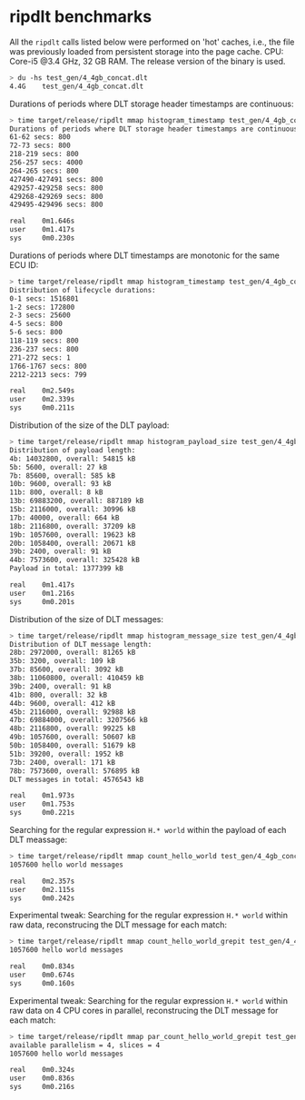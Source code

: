 # ripdlt benchmarks

All the ``ripdlt`` calls listed below were performed on 'hot' caches, i.e., the file was previously loaded from persistent storage into the page cache. CPU: Core-i5 @3.4 GHz, 32 GB RAM.
The release version of the binary is used.

```bash
> du -hs test_gen/4_4gb_concat.dlt
4.4G    test_gen/4_4gb_concat.dlt
```

Durations of periods where DLT storage header timestamps are continuous:
```bash
> time target/release/ripdlt mmap histogram_timestamp test_gen/4_4gb_concat.dlt
Durations of periods where DLT storage header timestamps are continuous:
61-62 secs: 800
72-73 secs: 800
218-219 secs: 800
256-257 secs: 4000
264-265 secs: 800
427490-427491 secs: 800
429257-429258 secs: 800
429268-429269 secs: 800
429495-429496 secs: 800

real    0m1.646s
user    0m1.417s
sys     0m0.230s
```

Durations of periods where DLT timestamps are monotonic for the same ECU ID:
```bash
> time target/release/ripdlt mmap histogram_timestamp test_gen/4_4gb_concat.dlt
Distribution of lifecycle durations:
0-1 secs: 1516801
1-2 secs: 172800
2-3 secs: 25600
4-5 secs: 800
5-6 secs: 800
118-119 secs: 800
236-237 secs: 800
271-272 secs: 1
1766-1767 secs: 800
2212-2213 secs: 799

real    0m2.549s
user    0m2.339s
sys     0m0.211s
```

Distribution of the size of the DLT payload:
```bash
> time target/release/ripdlt mmap histogram_payload_size test_gen/4_4gb_concat.dlt
Distribution of payload length:
4b: 14032800, overall: 54815 kB
5b: 5600, overall: 27 kB
7b: 85600, overall: 585 kB
10b: 9600, overall: 93 kB
11b: 800, overall: 8 kB
13b: 69883200, overall: 887189 kB
15b: 2116000, overall: 30996 kB
17b: 40000, overall: 664 kB
18b: 2116800, overall: 37209 kB
19b: 1057600, overall: 19623 kB
20b: 1058400, overall: 20671 kB
39b: 2400, overall: 91 kB
44b: 7573600, overall: 325428 kB
Payload in total: 1377399 kB

real    0m1.417s
user    0m1.216s
sys     0m0.201s
```
Distribution of the size of DLT messages:
```bash
> time target/release/ripdlt mmap histogram_message_size test_gen/4_4gb_concat.dlt
Distribution of DLT message length:
28b: 2972000, overall: 81265 kB
35b: 3200, overall: 109 kB
37b: 85600, overall: 3092 kB
38b: 11060800, overall: 410459 kB
39b: 2400, overall: 91 kB
41b: 800, overall: 32 kB
44b: 9600, overall: 412 kB
45b: 2116000, overall: 92988 kB
47b: 69884000, overall: 3207566 kB
48b: 2116800, overall: 99225 kB
49b: 1057600, overall: 50607 kB
50b: 1058400, overall: 51679 kB
51b: 39200, overall: 1952 kB
73b: 2400, overall: 171 kB
78b: 7573600, overall: 576895 kB
DLT messages in total: 4576543 kB

real    0m1.973s
user    0m1.753s
sys     0m0.221s
```
Searching for the regular expression `H.* world` within the payload of each DLT meassage:
```bash
> time target/release/ripdlt mmap count_hello_world test_gen/4_4gb_concat.dlt
1057600 hello world messages

real    0m2.357s
user    0m2.115s
sys     0m0.242s
```
Experimental tweak: Searching for the regular expression `H.* world` within raw data, reconstrucing the DLT message for each match:
```bash
> time target/release/ripdlt mmap count_hello_world_grepit test_gen/4_4gb_concat.dlt
1057600 hello world messages

real    0m0.834s
user    0m0.674s
sys     0m0.160s
```

Experimental tweak: Searching for the regular expression `H.* world` within raw data on 4 CPU cores in parallel, reconstrucing the DLT message for each match:
```bash
> time target/release/ripdlt mmap par_count_hello_world_grepit test_gen/4_4gb_concat.dlt
available parallelism = 4, slices = 4
1057600 hello world messages

real    0m0.324s
user    0m0.836s
sys     0m0.216s
```
